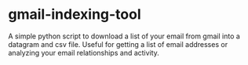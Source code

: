 # gmail-indexing-tool
A simple python script to download a list of your email from gmail into a datagram and csv file. Useful for getting a list of email addresses or analyzing your email relationships and activity.
